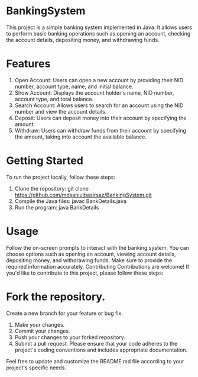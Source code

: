 # BankingSystem
This project is a simple banking system implemented in Java. It allows users to perform basic banking operations such as opening an account, checking the account details, depositing money, and withdrawing funds.

# Features
1. Open Account: Users can open a new account by providing their NID number, account type, name, and initial balance.
2. Show Account: Displays the account holder's name, NID number, account type, and total balance.
3. Search Account: Allows users to search for an account using the NID number and view the account details.
4. Deposit: Users can deposit money into their account by specifying the amount.
5. Withdraw: Users can withdraw funds from their account by specifying the amount, taking into account the available balance.
# Getting Started
To run the project locally, follow these steps:
1. Clone the repository:
   git clone https://github.com/mdsaniulbasirsaz/BankingSystem.git
2. Compile the Java files:
   javac BankDetails.java
3. Run the program:
   java BankDetails
# Usage
Follow the on-screen prompts to interact with the banking system. You can choose options such as opening an account, viewing account details, depositing money, and withdrawing funds. Make sure to provide the required information accurately.
Contributing
Contributions are welcome! If you'd like to contribute to this project, please follow these steps:

# Fork the repository.
Create a new branch for your feature or bug fix.
1. Make your changes.
2. Commit your changes.
3. Push your changes to your forked repository.
4. Submit a pull request.
Please ensure that your code adheres to the project's coding conventions and includes appropriate documentation.


Feel free to update and customize the README.md file according to your project's specific needs.

